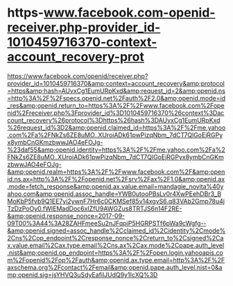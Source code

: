 # https-www.facebook.com-openid-receiver.php-provider_id-1010459716370-context-account_recovery-prot
https://www.facebook.com/openid/receiver.php?provider_id=1010459716370&amp;context=account_recovery&amp;protocol=https&amp;hash=AUvxCg1EumURpKxd&amp;request_id=2&amp;openid.ns=http%3A%2F%2Fspecs.openid.net%2Fauth%2F2.0&amp;openid.mode=id_res&amp;openid.return_to=https%3A%2F%2Fwww.facebook.com%2Fopenid%2Freceiver.php%3Fprovider_id%3D1010459716370%26context%3Daccount_recovery%26protocol%3Dhttps%26hash%3DAUvxCg1EumURpKxd%26request_id%3D2&amp;openid.claimed_id=https%3A%2F%2Fme.yahoo.com%2Fa%2FNkZs6ZE8uMO..XUroiADk61pwPizqNbm_7dCT7QlGoEjRGPyx8ymbCnGKmzbwwJAO4eFOJg-%23daf55&amp;openid.identity=https%3A%2F%2Fme.yahoo.com%2Fa%2FNkZs6ZE8uMO..XUroiADk61pwPizqNbm_7dCT7QlGoEjRGPyx8ymbCnGKmzbwwJAO4eFOJg-&amp;openid.realm=https%3A%2F%2Fwww.facebook.com%2F&amp;openid.ns.ax=http%3A%2F%2Fopenid.net%2Fsrv%2Fax%2F1.0&amp;openid.ax.mode=fetch_response&amp;openid.ax.value.email=mandagie_novita%40yahoo.com&amp;openid.assoc_handle=YWB0utooPBsLv0r4XwPEehDBr3_BMoKbP5fvb9Q1EE7yi2ywnF7Hr6c0CKMSef85v14xgvS6.q83VAb2Gmp78u4jTzDzPoOy0.fWIEMadDoc6xIZfU9AWGZus8TRTJS6n14F2RE-&amp;openid.response_nonce=2017-09-09T00%3A44%3A28ZAHFmeeSu2nJFqpiP5HGRPSTf6pWa9cWgfg--&amp;openid.signed=assoc_handle%2Cclaimed_id%2Cidentity%2Cmode%2Cns%2Cop_endpoint%2Cresponse_nonce%2Creturn_to%2Csigned%2Cax.value.email%2Cax.type.email%2Cns.ax%2Cax.mode%2Cpape.auth_level.nist&amp;openid.op_endpoint=https%3A%2F%2Fopen.login.yahooapis.com%2Fopenid%2Fop%2Fauth&amp;openid.ax.type.email=http%3A%2F%2Faxschema.org%2Fcontact%2Femail&amp;openid.pape.auth_level.nist=0&amp;openid.sig=jsYHVQ3uSdyEafilJUdQ9y1IcXQ%3D
